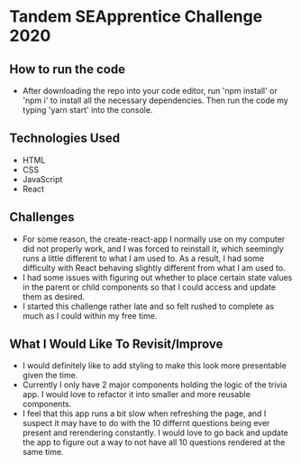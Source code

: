 # Tandem SEApprentice Challenge 2020

## How to run the code
- After downloading the repo into your code editor, run 'npm install' or 'npm i' to install all the necessary dependencies. Then run the code my typing 'yarn start' into the console.

## Technologies Used

- HTML
- CSS
- JavaScript
- React

## Challenges

- For some reason, the create-react-app I normally use on my computer did not properly work, and I was forced to reinstall it, which seemingly runs a little different to what I am used to. As a result, I had some difficulty with React behaving slightly different from what I am used to.
- I had some issues with figuring out whether to place certain state values in the parent or child components so that I could access and update them as desired.
- I started this challenge rather late and so felt rushed to complete as much as I could within my free time.

## What I Would Like To Revisit/Improve

- I would definitely like to add styling to make this look more presentable given the time.
- Currently I only have 2 major components holding the logic of the trivia app. I would love to refactor it into smaller and more reusable components.
- I feel that this app runs a bit slow when refreshing the page, and I suspect it may have to do with the 10 differnt questions being ever present and rerendering constantly. I would love to go back and update the app to figure out a way to not have all 10 questions rendered at the same time.


